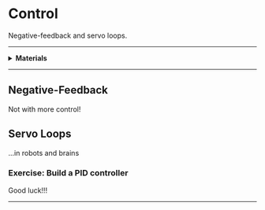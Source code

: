 # Control

Negative-feedback and servo loops.

----

<details><summary><b>Materials</b></summary><p>

Contents|Description| # |Data|Link|
:-------|:----------|:-:|:--:|:--:|
H-bridge|Dual H-bridge motor driver (L293D)|2|[-D-](_data/datasheets/L293.pdf)|[-L-](https://uk.farnell.com/texas-instruments/l293dne/ic-driver-peripheral-dual-36v/dp/3118959)

Required|Description| # |Box|
:-------|:----------|:-:|:-:|
Multimeter|(Sealy MM18) pocket digital multimeter|1|[white](/boxes/white/README.md)|
Test Lead|Alligator clip to 0.64 mm pin (20 cm)|2|[white](/boxes/white/README.md)|
Jumper kit|Kit of multi-length 22 AWG breadboard jumpers|1|[electrons](/boxes/electrons/README.md)|
Jumper wires|Assorted 22 AWG jumper wire leads (male/female)|1|[electrons](/boxes/electrons/README.md)|

</p></details>

----

## Negative-Feedback

Not with more control!

## Servo Loops

...in robots and brains

### Exercise: Build a PID controller

Good luck!!!

----
